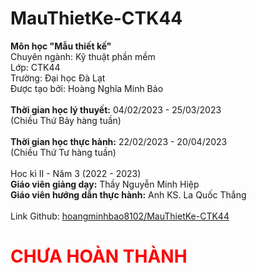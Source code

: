 # MauThietKe-CTK44 

<strong>Môn học "Mẫu thiết kế"</strong><br>
Chuyên ngành: Kỹ thuật phần mềm<br>
Lớp: CTK44<br>
Trường: Đại học Đà Lạt<br>
Được tạo bởi: Hoàng Nghĩa Minh Bảo<br>
<br>
<strong>Thời gian học lý thuyết:</strong> 04/02/2023 - 25/03/2023<br>
(Chiều Thứ Bảy hàng tuần)<br>
<br>
<strong>Thời gian học thực hành:</strong> 22/02/2023 - 20/04/2023<br>
(Chiều Thứ Tư hàng tuần)<br>
<br>
Hoc kì II - Năm 3 (2022 - 2023)<br>
<strong>Giáo viên giảng dạy:</strong> Thầy Nguyễn Minh Hiệp<br>
<strong>Giáo viên hướng dẫn thực hành:</strong> Anh KS. La Quốc Thắng<br>
<br>
Link Github: <a href="https://github.com/hoangminhbao8102/MauThietKe-CTK44">hoangminhbao8102/MauThietKe-CTK44</a><br>
<h1 style="color:red;">CHƯA HOÀN THÀNH</h1>